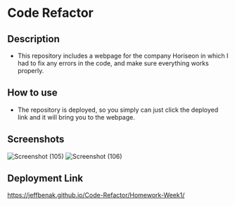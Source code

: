 # Code Refactor

## Description
- This repository includes a webpage for the company Horiseon in which I had to fix any errors in the code, and make sure everything works properly.

## How to use
- The repository is deployed, so you simply can just click the deployed link and it will bring you to the webpage.

## Screenshots 
![Screenshot (105)](https://user-images.githubusercontent.com/87049684/137393005-d30c5a2a-2c2a-4fc1-8ec1-e5decd15f4b3.png)
![Screenshot (106)](https://user-images.githubusercontent.com/87049684/137393030-97e01526-683d-4799-8f97-3dcb1f50b8f6.png)

## Deployment Link
https://jeffbenak.github.io/Code-Refactor/Homework-Week1/
